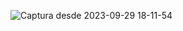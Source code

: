 ![Captura desde 2023-09-29 18-11-54](https://github.com/isaac1965/tmux-conf/assets/44930181/2d6aba7e-01ca-4b5e-83f4-ccb54a782654)

                                               
